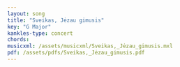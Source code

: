 ```yaml
---
layout: song
title: "Sveikas, Jėzau gimusis"
key: "G Major"
kankles-type: concert
chords:
musicxml: /assets/musicxml/Sveikas,_Jėzau_gimusis.mxl
pdf: /assets/pdfs/Sveikas,_Jėzau_gimusis.pdf
---
```

